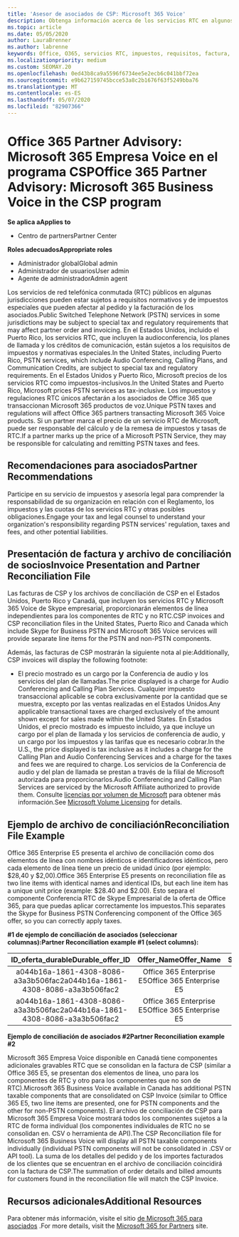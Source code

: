 ```yaml
---
title: 'Asesor de asociados de CSP: Microsoft 365 Voice'
description: Obtenga información acerca de los servicios RTC en algunos países y requisitos normativos o de impuestos especiales que pueden aplicarse y afectar al orden y la facturación de los asociados.
ms.topic: article
ms.date: 05/05/2020
author: LauraBrenner
ms.author: labrenne
keywords: Office, O365, servicios RTC, impuestos, requisitos, factura, facturación
ms.localizationpriority: medium
ms.custom: SEOMAY.20
ms.openlocfilehash: 0ed43b8ca9a5596f6734ee5e2ecb6c041bbf72ea
ms.sourcegitcommit: e9b627159745bcce53a8c2b1676f63f5249bba76
ms.translationtype: MT
ms.contentlocale: es-ES
ms.lasthandoff: 05/07/2020
ms.locfileid: "82907366"
---
```

# <a name="office-365-partner-advisory-microsoft-365-business-voice-in-the-csp-program"></a><span data-ttu-id="aa5c6-104">Office 365 Partner Advisory: Microsoft 365 Empresa Voice en el programa CSP</span><span class="sxs-lookup"><span data-stu-id="aa5c6-104">Office 365 Partner Advisory: Microsoft 365 Business Voice in the CSP program</span></span>

<span data-ttu-id="aa5c6-105">**Se aplica a**</span><span class="sxs-lookup"><span data-stu-id="aa5c6-105">**Applies to**</span></span>

- <span data-ttu-id="aa5c6-106">Centro de partners</span><span class="sxs-lookup"><span data-stu-id="aa5c6-106">Partner Center</span></span>  

<span data-ttu-id="aa5c6-107">**Roles adecuados**</span><span class="sxs-lookup"><span data-stu-id="aa5c6-107">**Appropriate roles**</span></span>
-    <span data-ttu-id="aa5c6-108">Administrador global</span><span class="sxs-lookup"><span data-stu-id="aa5c6-108">Global admin</span></span>
-    <span data-ttu-id="aa5c6-109">Administrador de usuarios</span><span class="sxs-lookup"><span data-stu-id="aa5c6-109">User admin</span></span>
-    <span data-ttu-id="aa5c6-110">Agente de administrador</span><span class="sxs-lookup"><span data-stu-id="aa5c6-110">Admin agent</span></span>

<span data-ttu-id="aa5c6-111">Los servicios de red telefónica conmutada (RTC) públicos en algunas jurisdicciones pueden estar sujetos a requisitos normativos y de impuestos especiales que pueden afectar al pedido y la facturación de los asociados.</span><span class="sxs-lookup"><span data-stu-id="aa5c6-111">Public Switched Telephone Network (PSTN) services in some jurisdictions may be subject to special tax and regulatory requirements that may affect partner order and invoicing.</span></span> <span data-ttu-id="aa5c6-112">En el Estados Unidos, incluido el Puerto Rico, los servicios RTC, que incluyen la audioconferencia, los planes de llamada y los créditos de comunicación, están sujetos a los requisitos de impuestos y normativas especiales.</span><span class="sxs-lookup"><span data-stu-id="aa5c6-112">In the United States, including Puerto Rico, PSTN services, which include Audio Conferencing, Calling Plans, and Communication Credits, are subject to special tax and regulatory requirements.</span></span> <span data-ttu-id="aa5c6-113">En el Estados Unidos y Puerto Rico, Microsoft precios de los servicios RTC como impuestos-inclusivos.</span><span class="sxs-lookup"><span data-stu-id="aa5c6-113">In the United States and Puerto Rico, Microsoft prices PSTN services as tax-inclusive.</span></span>  <span data-ttu-id="aa5c6-114">Los impuestos y regulaciones RTC únicos afectarán a los asociados de Office 365 que transaccionan Microsoft 365 productos de voz.</span><span class="sxs-lookup"><span data-stu-id="aa5c6-114">Unique PSTN taxes and regulations will affect Office 365 partners transacting Microsoft 365 Voice products.</span></span>  <span data-ttu-id="aa5c6-115">Si un partner marca el precio de un servicio RTC de Microsoft, puede ser responsable del cálculo y de la remesa de impuestos y tasas de RTC.</span><span class="sxs-lookup"><span data-stu-id="aa5c6-115">If a partner marks up the price of a Microsoft PSTN Service, they may be responsible for calculating and remitting PSTN taxes and fees.</span></span>

## <a name="partner-recommendations"></a><span data-ttu-id="aa5c6-116">Recomendaciones para asociados</span><span class="sxs-lookup"><span data-stu-id="aa5c6-116">Partner Recommendations</span></span>

<span data-ttu-id="aa5c6-117">Participe en su servicio de impuestos y asesoría legal para comprender la responsabilidad de su organización en relación con el Reglamento, los impuestos y las cuotas de los servicios RTC y otras posibles obligaciones.</span><span class="sxs-lookup"><span data-stu-id="aa5c6-117">Engage your tax and legal counsel to understand your organization's responsibility regarding PSTN services' regulation, taxes and fees, and other potential liabilities.</span></span>

## <a name="invoice-presentation-and-partner-reconciliation-file"></a><span data-ttu-id="aa5c6-118">Presentación de factura y archivo de conciliación de socios</span><span class="sxs-lookup"><span data-stu-id="aa5c6-118">Invoice Presentation and Partner Reconciliation File</span></span>

<span data-ttu-id="aa5c6-119">Las facturas de CSP y los archivos de conciliación de CSP en el Estados Unidos, Puerto Rico y Canadá, que incluyen los servicios RTC y Microsoft 365 Voice de Skype empresarial, proporcionarán elementos de línea independientes para los componentes de RTC y no RTC.</span><span class="sxs-lookup"><span data-stu-id="aa5c6-119">CSP invoices and CSP reconciliation files in the United States, Puerto Rico and Canada which include Skype for Business PSTN and Microsoft 365 Voice services will provide separate line items for the PSTN and non-PSTN components.</span></span>

<span data-ttu-id="aa5c6-120">Además, las facturas de CSP mostrarán la siguiente nota al pie:</span><span class="sxs-lookup"><span data-stu-id="aa5c6-120">Additionally, CSP invoices will display the following footnote:</span></span>

* <span data-ttu-id="aa5c6-121">El precio mostrado es un cargo por la Conferencia de audio y los servicios del plan de llamadas.</span><span class="sxs-lookup"><span data-stu-id="aa5c6-121">The price displayed is a charge for Audio Conferencing and Calling Plan Services.</span></span>  <span data-ttu-id="aa5c6-122">Cualquier impuesto transaccional aplicable se cobra exclusivamente por la cantidad que se muestra, excepto por las ventas realizadas en el Estados Unidos.</span><span class="sxs-lookup"><span data-stu-id="aa5c6-122">Any applicable transactional taxes are charged exclusively of the amount shown except for sales made within the United States.</span></span>  <span data-ttu-id="aa5c6-123">En Estados Unidos, el precio mostrado es impuesto incluido, ya que incluye un cargo por el plan de llamada y los servicios de conferencia de audio, y un cargo por los impuestos y las tarifas que es necesario cobrar.</span><span class="sxs-lookup"><span data-stu-id="aa5c6-123">In the U.S., the price displayed is tax inclusive as it includes a charge for the Calling Plan and Audio Conferencing Services and a charge for the taxes and fees we are required to charge.</span></span>  <span data-ttu-id="aa5c6-124">Los servicios de la Conferencia de audio y del plan de llamada se prestan a través de la filial de Microsoft autorizada para proporcionarlos.</span><span class="sxs-lookup"><span data-stu-id="aa5c6-124">Audio Conferencing and Calling Plan Services are serviced by the Microsoft Affiliate authorized to provide them.</span></span>  <span data-ttu-id="aa5c6-125">Consulte [licencias por volumen de Microsoft](https://go.microsoft.com/fwlink/?LinkId=690247) para obtener más información.</span><span class="sxs-lookup"><span data-stu-id="aa5c6-125">See [Microsoft Volume Licensing](https://go.microsoft.com/fwlink/?LinkId=690247) for details.</span></span>

## <a name="reconciliation-file-example"></a><span data-ttu-id="aa5c6-126">Ejemplo de archivo de conciliación</span><span class="sxs-lookup"><span data-stu-id="aa5c6-126">Reconciliation File Example</span></span>

<span data-ttu-id="aa5c6-127">Office 365 Enterprise E5 presenta el archivo de conciliación como dos elementos de línea con nombres idénticos e identificadores idénticos, pero cada elemento de línea tiene un precio de unidad único (por ejemplo: $28,40 y $2,00).</span><span class="sxs-lookup"><span data-stu-id="aa5c6-127">Office 365 Enterprise E5 presents on reconciliation file as two line items with identical names and identical IDs, but each line item has a unique unit price (example: $28.40 and $2.00).</span></span> <span data-ttu-id="aa5c6-128">Esto separa el componente Conferencia RTC de Skype Empresarial de la oferta de Office 365, para que puedas aplicar correctamente los impuestos.</span><span class="sxs-lookup"><span data-stu-id="aa5c6-128">This separates the Skype for Business PSTN Conferencing component of the Office 365 offer, so you can correctly apply taxes.</span></span>

<span data-ttu-id="aa5c6-129">**#1 de ejemplo de conciliación de asociados (seleccionar columnas):**</span><span class="sxs-lookup"><span data-stu-id="aa5c6-129">**Partner Reconciliation example #1 (select columns):**</span></span>

|<span data-ttu-id="aa5c6-130">**ID_oferta_durable**</span><span class="sxs-lookup"><span data-stu-id="aa5c6-130">**Durable_offer_ID**</span></span>|<span data-ttu-id="aa5c6-131">**Offer_Name**</span><span class="sxs-lookup"><span data-stu-id="aa5c6-131">**Offer_Name**</span></span>|<span data-ttu-id="aa5c6-132">**Subscription_Start_Date**</span><span class="sxs-lookup"><span data-stu-id="aa5c6-132">**Subscription_Start_Date**</span></span>|<span data-ttu-id="aa5c6-133">**Fecha_Fin_Suscripción**</span><span class="sxs-lookup"><span data-stu-id="aa5c6-133">**Subscription_End_Date**</span></span>|<span data-ttu-id="aa5c6-134">**Charge_Start_Date**</span><span class="sxs-lookup"><span data-stu-id="aa5c6-134">**Charge_Start_Date**</span></span>|<span data-ttu-id="aa5c6-135">**Charge_End_Date**</span><span class="sxs-lookup"><span data-stu-id="aa5c6-135">**Charge_End_Date**</span></span>|<span data-ttu-id="aa5c6-136">**Charge_Type**</span><span class="sxs-lookup"><span data-stu-id="aa5c6-136">**Charge_Type**</span></span>|<span data-ttu-id="aa5c6-137">**Unit_Price**</span><span class="sxs-lookup"><span data-stu-id="aa5c6-137">**Unit_Price**</span></span>|
|:----:|:----:|:----:|:----:|:----:|:----:|:----:|:----:|
|<span data-ttu-id="aa5c6-138">a044b16a-1861-4308-8086-a3a3b506fac2</span><span class="sxs-lookup"><span data-stu-id="aa5c6-138">a044b16a-1861-4308-8086-a3a3b506fac2</span></span>   |<span data-ttu-id="aa5c6-139">Office 365 Enterprise E5</span><span class="sxs-lookup"><span data-stu-id="aa5c6-139">Office 365 Enterprise E5</span></span>   |<span data-ttu-id="aa5c6-140">8/10/2019 0:00</span><span class="sxs-lookup"><span data-stu-id="aa5c6-140">8/10/2019 0:00</span></span>   |<span data-ttu-id="aa5c6-141">8/11/2019 0:00</span><span class="sxs-lookup"><span data-stu-id="aa5c6-141">8/11/2019 0:00</span></span>   |<span data-ttu-id="aa5c6-142">8/11/2019 0:00</span><span class="sxs-lookup"><span data-stu-id="aa5c6-142">8/11/2019 0:00</span></span>|<span data-ttu-id="aa5c6-143">9/10/2019 0:00</span><span class="sxs-lookup"><span data-stu-id="aa5c6-143">9/10/2019 0:00</span></span>   |<span data-ttu-id="aa5c6-144">Tarifa de ciclo</span><span class="sxs-lookup"><span data-stu-id="aa5c6-144">Cycle fee</span></span>   |<span data-ttu-id="aa5c6-145">28.40</span><span class="sxs-lookup"><span data-stu-id="aa5c6-145">28.40</span></span>   |
|<span data-ttu-id="aa5c6-146">a044b16a-1861-4308-8086-a3a3b506fac2</span><span class="sxs-lookup"><span data-stu-id="aa5c6-146">a044b16a-1861-4308-8086-a3a3b506fac2</span></span>   |<span data-ttu-id="aa5c6-147">Office 365 Enterprise E5</span><span class="sxs-lookup"><span data-stu-id="aa5c6-147">Office 365 Enterprise E5</span></span>   |<span data-ttu-id="aa5c6-148">8/10/2019 0:00</span><span class="sxs-lookup"><span data-stu-id="aa5c6-148">8/10/2019 0:00</span></span>   |<span data-ttu-id="aa5c6-149">8/11/2019 0:00</span><span class="sxs-lookup"><span data-stu-id="aa5c6-149">8/11/2019 0:00</span></span>   |<span data-ttu-id="aa5c6-150">8/11/2019 0:00</span><span class="sxs-lookup"><span data-stu-id="aa5c6-150">8/11/2019 0:00</span></span>   |<span data-ttu-id="aa5c6-151">9/10/2019 0:00</span><span class="sxs-lookup"><span data-stu-id="aa5c6-151">9/10/2019 0:00</span></span>   |<span data-ttu-id="aa5c6-152">Tarifa de ciclo</span><span class="sxs-lookup"><span data-stu-id="aa5c6-152">Cycle fee</span></span>   |<span data-ttu-id="aa5c6-153">2.00</span><span class="sxs-lookup"><span data-stu-id="aa5c6-153">2.00</span></span>   |

<span data-ttu-id="aa5c6-154">**Ejemplo de conciliación de asociados #2**</span><span class="sxs-lookup"><span data-stu-id="aa5c6-154">**Partner Reconciliation example #2**</span></span>

<span data-ttu-id="aa5c6-155">Microsoft 365 Empresa Voice disponible en Canadá tiene componentes adicionales gravables RTC que se consolidan en la factura de CSP (similar a Office 365 E5, se presentan dos elementos de línea, uno para los componentes de RTC y otro para los componentes que no son de RTC).</span><span class="sxs-lookup"><span data-stu-id="aa5c6-155">Microsoft 365 Business Voice available in Canada has additional PSTN taxable components that are consolidated on CSP Invoice (similar to Office 365 E5, two line items are presented, one for PSTN components and the other for non-PSTN components).</span></span>  <span data-ttu-id="aa5c6-156">El archivo de conciliación de CSP para Microsoft 365 Empresa Voice mostrará todos los componentes sujetos a la RTC de forma individual (los componentes individuales de RTC no se consolidan en. CSV o herramienta de API).</span><span class="sxs-lookup"><span data-stu-id="aa5c6-156">The CSP Reconciliation file for Microsoft 365 Business Voice will display all PSTN taxable components individually (individual PSTN components will not be consolidated in .CSV or API tool).</span></span>  <span data-ttu-id="aa5c6-157">La suma de los detalles del pedido y de los importes facturados de los clientes que se encuentran en el archivo de conciliación coincidirá con la factura de CSP.</span><span class="sxs-lookup"><span data-stu-id="aa5c6-157">The summation of order details and billed amounts for customers found in the reconciliation file will match the CSP Invoice.</span></span>

## <a name="additional-resources"></a><span data-ttu-id="aa5c6-158">Recursos adicionales</span><span class="sxs-lookup"><span data-stu-id="aa5c6-158">Additional Resources</span></span>
<span data-ttu-id="aa5c6-159">Para obtener más información, visite el sitio [de Microsoft 365 para asociados](https://www.microsoft.com/microsoft-365/partners/) .</span><span class="sxs-lookup"><span data-stu-id="aa5c6-159">For more details, visit the [Microsoft 365 for Partners](https://www.microsoft.com/microsoft-365/partners/) site.</span></span>

